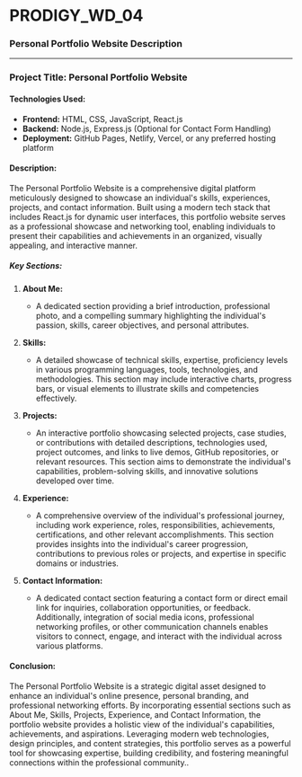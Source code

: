 # PRODIGY_WD_04

### Personal Portfolio Website Description

---

### Project Title: Personal Portfolio Website

#### Technologies Used:
- **Frontend:** HTML, CSS, JavaScript, React.js
- **Backend:** Node.js, Express.js (Optional for Contact Form Handling)
- **Deployment:** GitHub Pages, Netlify, Vercel, or any preferred hosting platform

#### Description:

The Personal Portfolio Website is a comprehensive digital platform meticulously designed to showcase an individual's skills, experiences, projects, and contact information. Built using a modern tech stack that includes React.js for dynamic user interfaces, this portfolio website serves as a professional showcase and networking tool, enabling individuals to present their capabilities and achievements in an organized, visually appealing, and interactive manner.

##### Key Sections:

1. **About Me:**
   - A dedicated section providing a brief introduction, professional photo, and a compelling summary highlighting the individual's passion, skills, career objectives, and personal attributes.

2. **Skills:**
   - A detailed showcase of technical skills, expertise, proficiency levels in various programming languages, tools, technologies, and methodologies. This section may include interactive charts, progress bars, or visual elements to illustrate skills and competencies effectively.

3. **Projects:**
   - An interactive portfolio showcasing selected projects, case studies, or contributions with detailed descriptions, technologies used, project outcomes, and links to live demos, GitHub repositories, or relevant resources. This section aims to demonstrate the individual's capabilities, problem-solving skills, and innovative solutions developed over time.

4. **Experience:**
   - A comprehensive overview of the individual's professional journey, including work experience, roles, responsibilities, achievements, certifications, and other relevant accomplishments. This section provides insights into the individual's career progression, contributions to previous roles or projects, and expertise in specific domains or industries.

5. **Contact Information:**
   - A dedicated contact section featuring a contact form or direct email link for inquiries, collaboration opportunities, or feedback. Additionally, integration of social media icons, professional networking profiles, or other communication channels enables visitors to connect, engage, and interact with the individual across various platforms.

#### Conclusion:

The Personal Portfolio Website is a strategic digital asset designed to enhance an individual's online presence, personal branding, and professional networking efforts. By incorporating essential sections such as About Me, Skills, Projects, Experience, and Contact Information, the portfolio website provides a holistic view of the individual's capabilities, achievements, and aspirations. Leveraging modern web technologies, design principles, and content strategies, this portfolio serves as a powerful tool for showcasing expertise, building credibility, and fostering meaningful connections within the professional community..
